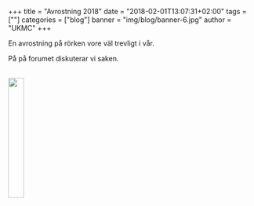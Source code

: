 +++
title = "Avrostning 2018"
date = "2018-02-01T13:07:31+02:00"
tags = [""]
categories = ["blog"]
banner = "img/blog/banner-6.jpg"
author = "UKMC"
+++



En avrostning på rörken vore väl trevligt i vår.
<!--more-->

På på forumet diskuterar vi saken.

</br>
<a href="/img/blog/banner-6.jpg"> 
<img src="/img/blog/banner-6.jpg" height="auto" width="25%"> 
</a>
